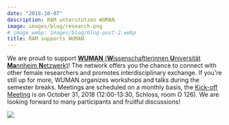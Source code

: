 ```yaml
---
date: "2018-10-07"
description: RAM unterstützen WUMAN
image: images/blog/research.png
# image_webp: images/blog/blog-post-2.webp
title: RAM supports WUMAN
---
```


We are proud to support [**WUMAN** (**W**issenschaftlerinnen **U**niversität **Ma**nnheim **N**etzwerk)](https://wuman307139351.wordpress.com)! The network offers you the chance to connect with other female researchers and promotes interdisciplinary exchange. If you're still up for more, WUMAN organizes workshops and talks during the semester breaks. Meetings are scheduled on a monthly basis, the [Kick-off Meeting](https://www.facebook.com/events/169582353961745/) is on October 31, 2018 (12:00-13:30, Schloss, room O 126). We are looking forward to many participants and fruitful discussions!

![](/images/portfolio/wuman.jpg)